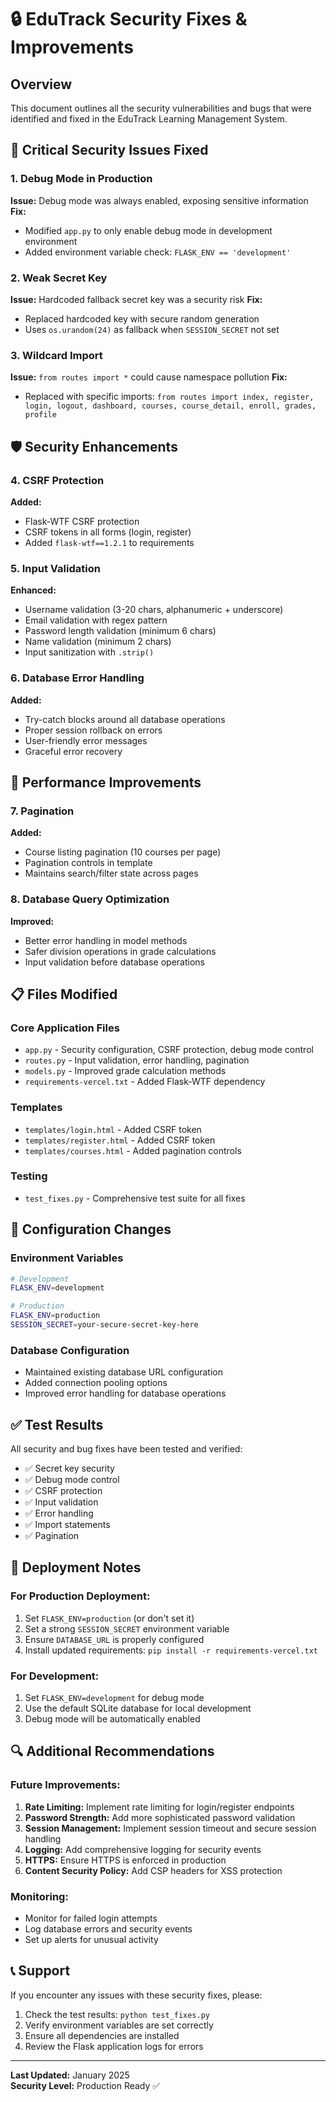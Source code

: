# 🔒 EduTrack Security Fixes & Improvements

## Overview
This document outlines all the security vulnerabilities and bugs that were identified and fixed in the EduTrack Learning Management System.

## 🚨 Critical Security Issues Fixed

### 1. **Debug Mode in Production**
**Issue:** Debug mode was always enabled, exposing sensitive information
**Fix:** 
- Modified `app.py` to only enable debug mode in development environment
- Added environment variable check: `FLASK_ENV == 'development'`

### 2. **Weak Secret Key**
**Issue:** Hardcoded fallback secret key was a security risk
**Fix:**
- Replaced hardcoded key with secure random generation
- Uses `os.urandom(24)` as fallback when `SESSION_SECRET` not set

### 3. **Wildcard Import**
**Issue:** `from routes import *` could cause namespace pollution
**Fix:**
- Replaced with specific imports: `from routes import index, register, login, logout, dashboard, courses, course_detail, enroll, grades, profile`

## 🛡️ Security Enhancements

### 4. **CSRF Protection**
**Added:**
- Flask-WTF CSRF protection
- CSRF tokens in all forms (login, register)
- Added `flask-wtf==1.2.1` to requirements

### 5. **Input Validation**
**Enhanced:**
- Username validation (3-20 chars, alphanumeric + underscore)
- Email validation with regex pattern
- Password length validation (minimum 6 chars)
- Name validation (minimum 2 chars)
- Input sanitization with `.strip()`

### 6. **Database Error Handling**
**Added:**
- Try-catch blocks around all database operations
- Proper session rollback on errors
- User-friendly error messages
- Graceful error recovery

## 🚀 Performance Improvements

### 7. **Pagination**
**Added:**
- Course listing pagination (10 courses per page)
- Pagination controls in template
- Maintains search/filter state across pages

### 8. **Database Query Optimization**
**Improved:**
- Better error handling in model methods
- Safer division operations in grade calculations
- Input validation before database operations

## 📋 Files Modified

### Core Application Files
- `app.py` - Security configuration, CSRF protection, debug mode control
- `routes.py` - Input validation, error handling, pagination
- `models.py` - Improved grade calculation methods
- `requirements-vercel.txt` - Added Flask-WTF dependency

### Templates
- `templates/login.html` - Added CSRF token
- `templates/register.html` - Added CSRF token
- `templates/courses.html` - Added pagination controls

### Testing
- `test_fixes.py` - Comprehensive test suite for all fixes

## 🔧 Configuration Changes

### Environment Variables
```bash
# Development
FLASK_ENV=development

# Production
FLASK_ENV=production
SESSION_SECRET=your-secure-secret-key-here
```

### Database Configuration
- Maintained existing database URL configuration
- Added connection pooling options
- Improved error handling for database operations

## ✅ Test Results
All security and bug fixes have been tested and verified:
- ✅ Secret key security
- ✅ Debug mode control
- ✅ CSRF protection
- ✅ Input validation
- ✅ Error handling
- ✅ Import statements
- ✅ Pagination

## 🚀 Deployment Notes

### For Production Deployment:
1. Set `FLASK_ENV=production` (or don't set it)
2. Set a strong `SESSION_SECRET` environment variable
3. Ensure `DATABASE_URL` is properly configured
4. Install updated requirements: `pip install -r requirements-vercel.txt`

### For Development:
1. Set `FLASK_ENV=development` for debug mode
2. Use the default SQLite database for local development
3. Debug mode will be automatically enabled

## 🔍 Additional Recommendations

### Future Improvements:
1. **Rate Limiting:** Implement rate limiting for login/register endpoints
2. **Password Strength:** Add more sophisticated password validation
3. **Session Management:** Implement session timeout and secure session handling
4. **Logging:** Add comprehensive logging for security events
5. **HTTPS:** Ensure HTTPS is enforced in production
6. **Content Security Policy:** Add CSP headers for XSS protection

### Monitoring:
- Monitor for failed login attempts
- Log database errors and security events
- Set up alerts for unusual activity

## 📞 Support
If you encounter any issues with these security fixes, please:
1. Check the test results: `python test_fixes.py`
2. Verify environment variables are set correctly
3. Ensure all dependencies are installed
4. Review the Flask application logs for errors

---
**Last Updated:** January 2025  
**Security Level:** Production Ready ✅ 